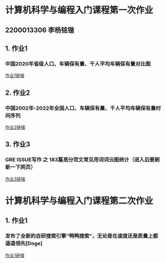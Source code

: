 # 计算机科学与编程入门课程第一次作业
## 2200013306 李杨铭锴
## 1. 作业1
### 中国2020年省级人口、车辆保有量、千人平均车辆保有量对比图

[作业1链接](https://cyrusly.github.io/mingkaily/combined_geo_charts.html)
## 2. 作业2
### 中国2002年-2022年全国人口、车辆保有量、千人平均车辆保有量时间序列

[作业2链接](https://cyrusly.github.io/mingkaily/vehicle_20years.html)
## 3. 作业3
### GRE ISSUE写作 之 183篇高分范文常见用词词云图统计（进入后要刷新一下网页）

[作业3链接](https://cyrusly.github.io/mingkaily/GRE_ISSUE_wordcloud.html)


# 计算机科学与编程入门课程第二次作业
## 1. 作业1
### 发布了全新的自研搜索引擎“鸭鸭搜索”，无论是在速度还是质量上都遥遥领先[Doge]

[作业1链接](https://cyrusly.github.io/mingkaily/ducksearch.html)

